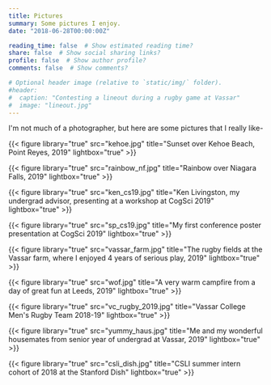 ```yaml
---
title: Pictures
summary: Some pictures I enjoy.
date: "2018-06-28T00:00:00Z"

reading_time: false  # Show estimated reading time?
share: false  # Show social sharing links?
profile: false  # Show author profile?
comments: false  # Show comments?

# Optional header image (relative to `static/img/` folder).
#header:
#  caption: "Contesting a lineout during a rugby game at Vassar"
#  image: "lineout.jpg"
---
```


I'm not much of a photographer, but here are some pictures that I really like-


{{< figure library="true" src="kehoe.jpg" title="Sunset over Kehoe Beach, Point Reyes, 2019" lightbox="true" >}}

{{< figure library="true" src="rainbow_nf.jpg" title="Rainbow over Niagara Falls, 2019" lightbox="true" >}}

{{< figure library="true" src="ken_cs19.jpg" title="Ken Livingston, my undergrad advisor, presenting at a workshop at CogSci 2019" lightbox="true" >}}

{{< figure library="true" src="sp_cs19.jpg" title="My first conference poster presentation at CogSci 2019" lightbox="true" >}}


{{< figure library="true" src="vassar_farm.jpg" title="The rugby fields at the Vassar farm, where I enjoyed 4 years of serious play, 2019" lightbox="true" >}}

{{< figure library="true" src="wof.jpg" title="A very warm campfire from a day of great fun at Leeds, 2019" lightbox="true" >}}


{{< figure library="true" src="vc_rugby_2019.jpg" title="Vassar College Men's Rugby Team 2018-19" lightbox="true" >}}


{{< figure library="true" src="yummy_haus.jpg" title="Me and my wonderful housemates from senior year of undergrad at Vassar, 2019" lightbox="true" >}}


{{< figure library="true" src="csli_dish.jpg" title="CSLI summer intern cohort of 2018 at the Stanford Dish" lightbox="true" >}}